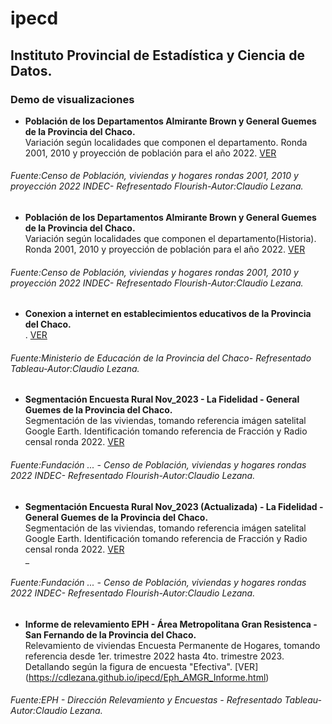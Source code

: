 # ipecd

## Instituto Provincial de Estadística y Ciencia de Datos.

<h3>Demo de visualizaciones</h3>

- **Población de los Departamentos Almirante Brown y General Guemes de la Provincia del Chaco.**   
Variación según localidades que componen el departamento. 
  Ronda 2001, 2010 y proyección de población para el año 2022. [VER](https://cdlezana.github.io/ipecd/Poblac_RM_FL.html)  
  
###### Fuente:Censo de Población, viviendas y hogares rondas 2001, 2010 y proyección 2022 INDEC- Refresentado Flourish-Autor:Claudio Lezana.


- **Población de los Departamentos Almirante Brown y General Guemes de la Provincia del Chaco.**   
Variación según localidades que componen el departamento(Historia). 
  Ronda 2001, 2010 y proyección de población para el año 2022. [VER](https://cdlezana.github.io/ipecd/Poblac_RM_FL_Hist.html)  
  
###### Fuente:Censo de Población, viviendas y hogares rondas 2001, 2010 y proyección 2022 INDEC- Refresentado Flourish-Autor:Claudio Lezana.


- **Conexion a internet en establecimientos educativos de la Provincia del Chaco.**   
. [VER](https://cdlezana.github.io/ipecd/Chaco_conex_esc.html)  
  
###### Fuente:Ministerio de Educación de la Provincia del Chaco- Refresentado Tableau-Autor:Claudio Lezana.


- **Segmentación Encuesta Rural Nov_2023 - La Fidelidad - General Guemes de la Provincia del Chaco.**   
Segmentación de las viviendas, tomando referencia imágen satelital Google Earth. 
Identificación tomando referencia de Fracción y Radio censal ronda 2022. [VER](https://cdlezana.github.io/ipecd/La_Fidelidad_seg.html)  
  
###### Fuente:Fundación ... - Censo de Población, viviendas y hogares rondas 2022 INDEC- Refresentado Flourish-Autor:Claudio Lezana.


- **Segmentación Encuesta Rural Nov_2023 (Actualizada) - La Fidelidad - General Guemes de la Provincia del Chaco.**   
Segmentación de las viviendas, tomando referencia imágen satelital Google Earth. 
Identificación tomando referencia de Fracción y Radio censal ronda 2022. [VER](https://cdlezana.github.io/ipecd/Encuesta_La_Fidelidad_23.html)  
  _
###### Fuente:Fundación ... - Censo de Población, viviendas y hogares rondas 2022 INDEC- Refresentado Flourish-Autor:Claudio Lezana.


- **Informe de relevamiento EPH - Área Metropolitana Gran Resistenca - San Fernando de la Provincia del Chaco.**   
Relevamiento de viviendas Encuesta Permanente de Hogares, tomando referencia desde 1er. trimestre 2022 hasta 4to. trimestre 2023. 
Detallando según la figura de encuesta "Efectiva". [VER]
(https://cdlezana.github.io/ipecd/Eph_AMGR_Informe.html)

###### Fuente:EPH - Dirección Relevamiento y Encuestas  - Refresentado Tableau-Autor:Claudio Lezana.




